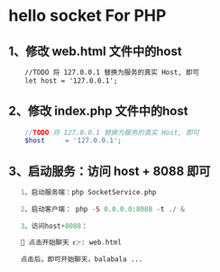# hello  socket  For  PHP

## 1、修改 web.html 文件中的host
```html
    //TODO 将 127.0.0.1 替换为服务的真实 Host, 即可
    let host = '127.0.0.1';
```

## 2、修改 index.php 文件中的host
```php
    //TODO 将 127.0.0.1 替换为服务的真实 Host, 即可
    $host     = '127.0.0.1';
```

## 3、启动服务：访问 host + 8088 即可
```php
   1、启动服务端：php SocketService.php
   
   2、启动客户端： php -S 0.0.0.0:8088 -t ./ &
   
   3、访问host+8088：
   
   🤖️️ 点击开始聊天 👉: web.html
   
   点击后，即可开始聊天，balabala ...
```

